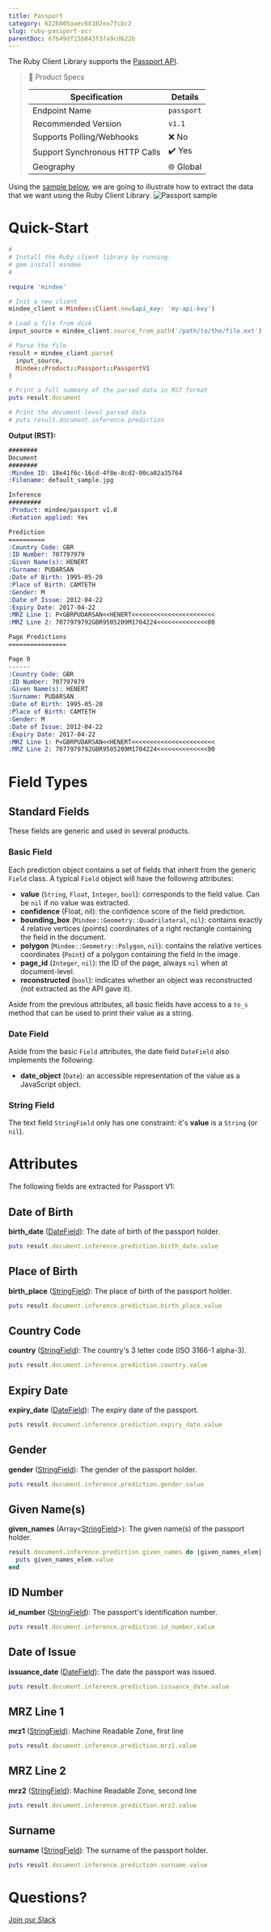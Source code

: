```yaml
---
title: Passport
category: 622b805aaec68102ea7fcbc2
slug: ruby-passport-ocr
parentDoc: 67b49df15b843f3fa9cd622b
---
```

The Ruby Client Library supports the [Passport API](https://platform.mindee.com/mindee/passport).


> 📝 Product Specs
>
> | Specification                  | Details                                            |
> | ------------------------------ | -------------------------------------------------- |
> | Endpoint Name                  | `passport`                                         |
> | Recommended Version            | `v1.1`                                             |
> | Supports Polling/Webhooks      | ❌ No                                              |
> | Support Synchronous HTTP Calls | ✔️ Yes                                             |
> | Geography                      | 🌐 Global                                          |


Using the [sample below](https://github.com/mindee/client-lib-test-data/blob/main/products/passport/default_sample.jpg),
we are going to illustrate how to extract the data that we want using the Ruby Client Library.
![Passport sample](https://github.com/mindee/client-lib-test-data/blob/main/products/passport/default_sample.jpg?raw=true)

# Quick-Start
```rb
#
# Install the Ruby client library by running:
# gem install mindee
#

require 'mindee'

# Init a new client
mindee_client = Mindee::Client.new(api_key: 'my-api-key')

# Load a file from disk
input_source = mindee_client.source_from_path('/path/to/the/file.ext')

# Parse the file
result = mindee_client.parse(
  input_source,
  Mindee::Product::Passport::PassportV1
)

# Print a full summary of the parsed data in RST format
puts result.document

# Print the document-level parsed data
# puts result.document.inference.prediction
```

**Output (RST):**
```rst
########
Document
########
:Mindee ID: 18e41f6c-16cd-4f8e-8cd2-00ca02a35764
:Filename: default_sample.jpg

Inference
#########
:Product: mindee/passport v1.0
:Rotation applied: Yes

Prediction
==========
:Country Code: GBR
:ID Number: 707797979
:Given Name(s): HENERT
:Surname: PUDARSAN
:Date of Birth: 1995-05-20
:Place of Birth: CAMTETH
:Gender: M
:Date of Issue: 2012-04-22
:Expiry Date: 2017-04-22
:MRZ Line 1: P<GBRPUDARSAN<<HENERT<<<<<<<<<<<<<<<<<<<<<<<
:MRZ Line 2: 7077979792GBR9505209M1704224<<<<<<<<<<<<<<00

Page Predictions
================

Page 0
------
:Country Code: GBR
:ID Number: 707797979
:Given Name(s): HENERT
:Surname: PUDARSAN
:Date of Birth: 1995-05-20
:Place of Birth: CAMTETH
:Gender: M
:Date of Issue: 2012-04-22
:Expiry Date: 2017-04-22
:MRZ Line 1: P<GBRPUDARSAN<<HENERT<<<<<<<<<<<<<<<<<<<<<<<
:MRZ Line 2: 7077979792GBR9505209M1704224<<<<<<<<<<<<<<00
```

# Field Types
## Standard Fields
These fields are generic and used in several products.

### Basic Field
Each prediction object contains a set of fields that inherit from the generic `Field` class.
A typical `Field` object will have the following attributes:

* **value** (`String`, `Float`, `Integer`, `bool`): corresponds to the field value. Can be `nil` if no value was extracted.
* **confidence** (Float, nil): the confidence score of the field prediction.
* **bounding_box** (`Mindee::Geometry::Quadrilateral`, `nil`): contains exactly 4 relative vertices (points) coordinates of a right rectangle containing the field in the document.
* **polygon** (`Mindee::Geometry::Polygon`, `nil`): contains the relative vertices coordinates (`Point`) of a polygon containing the field in the image.
* **page_id** (`Integer`, `nil`): the ID of the page, always `nil` when at document-level.
* **reconstructed** (`bool`): indicates whether an object was reconstructed (not extracted as the API gave it).


Aside from the previous attributes, all basic fields have access to a `to_s` method that can be used to print their value as a string.

### Date Field
Aside from the basic `Field` attributes, the date field `DateField` also implements the following:

* **date_object** (`Date`): an accessible representation of the value as a JavaScript object.

### String Field
The text field `StringField` only has one constraint: it's **value** is a `String` (or `nil`).

# Attributes
The following fields are extracted for Passport V1:

## Date of Birth
**birth_date** ([DateField](#date-field)): The date of birth of the passport holder.

```rb
puts result.document.inference.prediction.birth_date.value
```

## Place of Birth
**birth_place** ([StringField](#string-field)): The place of birth of the passport holder.

```rb
puts result.document.inference.prediction.birth_place.value
```

## Country Code
**country** ([StringField](#string-field)): The country's 3 letter code (ISO 3166-1 alpha-3).

```rb
puts result.document.inference.prediction.country.value
```

## Expiry Date
**expiry_date** ([DateField](#date-field)): The expiry date of the passport.

```rb
puts result.document.inference.prediction.expiry_date.value
```

## Gender
**gender** ([StringField](#string-field)): The gender of the passport holder.

```rb
puts result.document.inference.prediction.gender.value
```

## Given Name(s)
**given_names** (Array<[StringField](#string-field)>): The given name(s) of the passport holder.

```rb
result.document.inference.prediction.given_names do |given_names_elem|
  puts given_names_elem.value
end
```

## ID Number
**id_number** ([StringField](#string-field)): The passport's identification number.

```rb
puts result.document.inference.prediction.id_number.value
```

## Date of Issue
**issuance_date** ([DateField](#date-field)): The date the passport was issued.

```rb
puts result.document.inference.prediction.issuance_date.value
```

## MRZ Line 1
**mrz1** ([StringField](#string-field)): Machine Readable Zone, first line

```rb
puts result.document.inference.prediction.mrz1.value
```

## MRZ Line 2
**mrz2** ([StringField](#string-field)): Machine Readable Zone, second line

```rb
puts result.document.inference.prediction.mrz2.value
```

## Surname
**surname** ([StringField](#string-field)): The surname of the passport holder.

```rb
puts result.document.inference.prediction.surname.value
```

# Questions?
[Join our Slack](https://join.slack.com/t/mindee-community/shared_invite/zt-2d0ds7dtz-DPAF81ZqTy20chsYpQBW5g)

